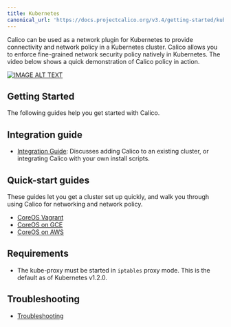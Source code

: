 ```yaml
---
title: Kubernetes
canonical_url: 'https://docs.projectcalico.org/v3.4/getting-started/kubernetes/'
---
```

Calico can be used as a network plugin for Kubernetes to provide connectivity and network policy in a Kubernetes cluster.
Calico allows you to enforce fine-grained network security policy natively in Kubernetes. The video below shows a quick demonstration of Calico policy in action.

[![IMAGE ALT TEXT](https://img.youtube.com/vi/OE1n5PWtvMM/0.jpg)](https://www.youtube.com/watch?v=OE1n5PWtvMM "Calico network policy on Kubernetes")

## Getting Started

The following guides help you get started with Calico.

Integration guide
------------------

- [Integration Guide]({{site.baseurl}}/{{page.version}}/getting-started/kubernetes/installation/): Discusses adding Calico to an existing cluster, or integrating Calico with your own install scripts.

Quick-start guides
------------------
These guides let you get a cluster set up quickly, and walk you through using Calico for networking and network policy.

- [CoreOS Vagrant]({{site.baseurl}}/{{page.version}}/getting-started/kubernetes/installation/vagrant/)
- [CoreOS on GCE]({{site.baseurl}}/{{page.version}}/getting-started/kubernetes/installation/gce)
- [CoreOS on AWS]({{site.baseurl}}/{{page.version}}/getting-started/kubernetes/installation/aws)


## Requirements

- The kube-proxy must be started in `iptables` proxy mode.  This is the default as of Kubernetes v1.2.0.

## Troubleshooting
- [Troubleshooting]({{site.baseurl}}/{{page.version}}/getting-started/kubernetes/troubleshooting)

